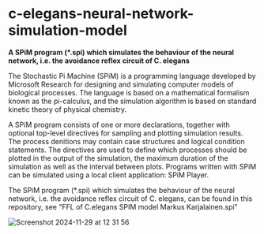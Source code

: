 # c-elegans-neural-network-simulation-model

**A SPiM program (*.spi) which simulates the behaviour of the neural network, i.e. the avoidance reflex circuit of C. elegans**

The Stochastic Pi Machine (SPiM) is a programming language developed by Microsoft Research for designing and simulating computer models of biological processes. The language is based on a mathematical formalism known as the pi-calculus, and the simulation algorithm is based on standard kinetic theory of physical chemistry. 

A SPiM program consists of one or more declarations, together with optional top-level directives for sampling and plotting simulation results. The process de nitions may contain case structures and logical condition statements. The directives are used to de fine which processes should be plotted in the output of the simulation, the maximum duration of the simulation as well as the interval between plots. Programs written with SPiM can be simulated using a local client application: SPiM Player.

The SPiM program (*.spi) which simulates the behaviour of the neural network, i.e. the avoidance reflex circuit of C. elegans, can be found in this repository, see "FFL of C.elegans SPIM model Markus Karjalainen.spi"

![Screenshot 2024-11-29 at 12 31 56](https://github.com/user-attachments/assets/5f54f076-29d1-4cab-bb7a-20253b356ba8)
